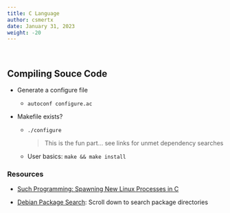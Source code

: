 ```yaml
---
title: C Language
author: csmertx
date: January 31, 2023
weight: -20
---
```


<br />

## Compiling Souce Code

- Generate a configure file

    - ```autoconf configure.ac```

- Makefile exists?

    - ```./configure```

        > This is the fun part... see links for unmet dependency searches

    - User basics: ```make && make install```

### Resources

- [Such Programming: Spawning New Linux Processes in C](https://suchprogramming.com/new-linux-process-c)

- [Debian Package Search](https://packages.debian.org/index): Scroll down to search package directories
